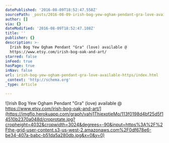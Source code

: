 ```yaml
---
datePublished: '2016-08-09T18:52:47.558Z'
sourcePath: _posts/2016-08-09-irish-bog-yew-ogham-pendant-gra-love-available-https.md
author: []
via: {}
dateModified: '2016-08-09T18:52:47.108Z'
title: ''
publisher: {}
description: >-
  Irish Bog Yew Ogham Pendant "Gra" (love) available @
  https://www.etsy.com/irish-bog-oak-and-art/
starred: false
inFeed: true
hasPage: true
inNav: false
url: irish-bog-yew-ogham-pendant-gra-love-available-https/index.html
_context: 'http://schema.org'
_type: Article

---
```

![Irish Bog Yew Ogham Pendant "Gra" (love) available @ https://www.etsy.com/irish-bog-oak-and-art/](https://imgflo.herokuapp.com/graph/vahj1ThiexotieMo/113f0198d4bf25d5f14510b2370a048d/croprotate.jpg?cropheight=4032&cropwidth=3024&degrees=-90&input=https%3A%2F%2Fthe-grid-user-content.s3-us-west-2.amazonaws.com%2F0df678e6-be34-407a-babc-b51da5a280db.jpg&x=0&y=0)